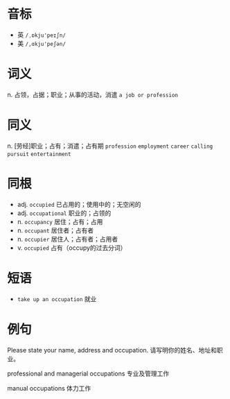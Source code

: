 # 音标

- 英 `/ˌɒkju'peɪʃn/`
- 美 `/,ɑkju'peʃən/`

# 词义

n. 占领，占据；职业；从事的活动，消遣
`a job or profession`

# 同义

n. [劳经]职业；占有；消遣；占有期
`profession` `employment` `career` `calling` `pursuit` `entertainment`

# 同根

- adj. `occupied` 已占用的；使用中的；无空闲的
- adj. `occupational` 职业的；占领的
- n. `occupancy` 居住；占有；占用
- n. `occupant` 居住者；占有者
- n. `occupier` 居住人；占有者；占用者
- v. `occupied` 占有（occupy的过去分词）

# 短语

- `take up an occupation` 就业

# 例句

Please state your name, address and occupation.
请写明你的姓名、地址和职业。

professional and managerial occupations
专业及管理工作

manual occupations
体力工作


